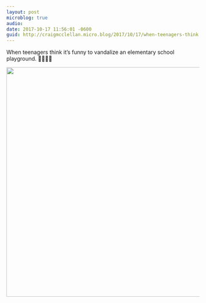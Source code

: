 ```yaml
---
layout: post
microblog: true
audio: 
date: 2017-10-17 11:56:01 -0600
guid: http://craigmcclellan.micro.blog/2017/10/17/when-teenagers-think.html
---
```

When teenagers think it’s funny to vandalize an elementary school playground. 🤦🏻‍♂️😡

<img src="http://craigmcclellan.com/uploads/2017/198a353475.jpg" width="600" height="600" />
